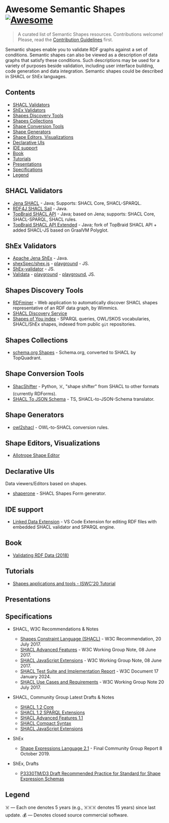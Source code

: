 # Awesome Semantic Shapes [![Awesome](https://awesome.re/badge.svg)](https://awesome.re)

> A curated list of Semantic Shapes resources. Contributions welcome!
> Please, read the [Contribution Guidelines](CONTRIBUTING.md) first.

Semantic shapes enable you to validate RDF graphs against a set of conditions.
Semantic shapes can also be viewed as a description of data graphs that satisfy these conditions.
Such descriptions may be used for a variety of purposes beside validation,
including user interface building, code generation and data integration.
Semantic shapes could be described in SHACL or ShEx languages.

## Contents

- [SHACL Validators](#shacl-validators)
- [ShEx Validators](#shex-validators)
- [Shapes Discovery Tools](#shapes-discovery-tools)
- [Shapes Collections](#shapes-collections)
- [Shape Conversion Tools](#shape-conversion-tools)
- [Shape Generators](#shape-generators)
- [Shape Editors, Visualizations](#shape-editors-visualizations)
- [Declarative UIs](#declarative-uis)
- [IDE support](#ide-support)
- [Book](#book)
- [Tutorials](#tutorials)
- [Presentations](#presentations)
- [Specifications](#specifications)
- [Legend](#legend)

## SHACL Validators

- [Jena SHACL](https://github.com/apache/jena/) - Java; Supports: SHACL Core, SHACL-SPARQL.
- [RDF4J SHACL Sail](https://github.com/eclipse-rdf4j/rdf4j) - Java.
- [TopBraid SHACL API](https://github.com/TopQuadrant/shacl) - Java; based on Jena; supports: SHACL Core, SHACL-SPARQL, SHACL rules.
- [TopBraid SHACL API Extended](https://github.com/SHACL-X/shacl-x) - Java; fork of TopBraid SHACL API + added SHACL-JS based on GraalVM Polyglot.

## ShEx Validators

- [Apache Jena ShEx](https://jena.apache.org/documentation/shex/index.html) - Java.
- [shexSpec/shex.js](https://github.com/shexjs/shex.js) - [playground](http://rawgit.com/shexSpec/shex.js/master/doc/shex-simple.html) - JS.
- [ShEx-validator](https://github.com/HW-SWeL/ShEx-validator) - JS.
- [Validata](https://github.com/HW-SWeL/Validata) - [playground](http://hw-swel.github.io/Validata/) - [playground](https://www.w3.org/2015/03/ShExValidata/), JS.

## Shapes Discovery Tools

- [RDFminer](https://github.com/Wimmics/RDFminer) - Web application to automatically discover SHACL shapes representative of an RDF data graph, by Wimmics.
- [SHACL Discovery Service](https://github.com/AKSW/discover-shacl-shapes)
- [Shapes of You index](https://index.semanticscience.org/) - SPARQL queries, OWL/SKOS vocabularies, SHACL/ShEx shapes, indexed from public `git` repositories.

## Shapes Collections

- [schema.org Shapes](http://datashapes.org/schema) - Schema.org, converted to SHACL by TopQuadrant.

## Shape Conversion Tools

- [ShacShifter](https://github.com/AKSW/ShacShifter) - Python, ☠️, "shape shifter" from SHACL to other formats (currently RDForms).
- [SHACL To JSON Schema](https://github.com/comake/shacl-to-json-schema) - TS, SHACL-to-JSON-Schema translator.

## Shape Generators

- [owl2shacl](https://github.com/sparna-git/owl2shacl) - OWL-to-SHACL conversion rules.

## Shape Editors, Visualizations

- [Allotrope Shape Editor](https://gitlab.com/allotrope-open-source/shape-editor)

## Declarative UIs

Data viewers/Editors based on shapes.

- [shaperone](https://forms.hypermedia.app) - SHACL Shapes Form generator.

## IDE support

- [Linked Data Extension](https://github.com/elsevierlabs-os/linked-data) - VS Code Extension for editing RDF files with embedded SHACL validator and SPARQL engine.

## Book

- [Validating RDF Data (2018)](https://book.validatingrdf.com/)

## Tutorials

- [Shapes applications and tools - ISWC'20 Tutorial](https://www.validatingrdf.com/tutorial/iswc2020/)

## Presentations

## Specifications

- SHACL, W3C Recommendations & Notes
  - [Shapes Constraint Language (SHACL)](https://www.w3.org/TR/shacl/) - W3C Recommendation, 20 July 2017.
  - [SHACL Advanced Features](https://www.w3.org/TR/shacl-af/) - W3C Working Group Note, 08 June 2017.
  - [SHACL JavaScript Extensions](https://www.w3.org/TR/shacl-js/) - W3C Working Group Note, 08 June 2017.
  - [SHACL Test Suite and Implementation Report](https://w3c.github.io/data-shapes/data-shapes-test-suite/) - W3C Document 17 January 2024.
  - [SHACL Use Cases and Requirements](https://www.w3.org/TR/shacl-ucr/) - W3C Working Group Note 20 July 2017.

- SHACL, Community Group Latest Drafts & Notes
  - [SHACL 1.2 Core](https://w3c.github.io/shacl/shacl-core/)
  - [SHACL 1.2 SPARQL Extensions](https://w3c.github.io/shacl/shacl-sparql/)
  - [SHACL Advanced Features 1.1](https://w3c.github.io/shacl/shacl-af/)
  - [SHACL Compact Syntax](https://w3c.github.io/shacl/shacl-compact-syntax/)
  - [SHACL JavaScript Extensions](https://w3c.github.io/shacl/shacl-js/)

- ShEx
  - [Shape Expressions Language 2.1](https://shex.io/shex-semantics/index.html) - Final Community Group Report 8 October 2019.

- ShEx, Drafts
  - [P3330TM/D3 Draft Recommended Practice for Standard for Shape Expression Schemas](https://shexspec.github.io/spec/)

## Legend
☠️ — Each one denotes 5 years (e.g., ☠️☠️☠️ denotes 15 years) since last update.
💰 — Denotes closed source commercial software.
